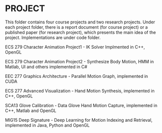# PROJECT
This folder contains four course projects and two research projects. Under each project folder, there is a report document (for course project) or a published paper (for research project), which presents the main idea of the project. Implementations are under code folder.  

ECS 279 Character Animation Project1 - IK Solver Implmented in C++, OpenGL

ECS 279 Character Animation Project2 - Synthesize Body Motion, HMM in Matlab, UI and others implemented in C#

EEC 277 Graphics Architecture - Parallel Motion Graph, implemented in CUDA

ECS 277 Advanced Visualization - Hand Motion Synthesis, implemented in C++, OpenGL

SCA13 Glove Calibration - Data Glove Hand Motion Capture, implemented in C++, Matlab and OpenGL

MIG15 Deep Signature - Deep Learning for Motion Indexing and Retrieval, implemented in Java, Python and OpenGL
